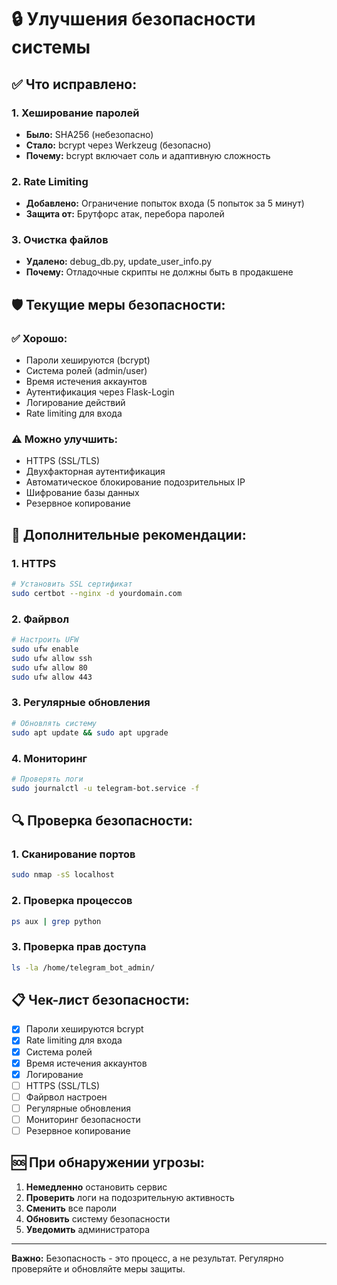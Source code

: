 # 🔒 Улучшения безопасности системы

## ✅ Что исправлено:

### 1. Хеширование паролей
- **Было:** SHA256 (небезопасно)
- **Стало:** bcrypt через Werkzeug (безопасно)
- **Почему:** bcrypt включает соль и адаптивную сложность

### 2. Rate Limiting
- **Добавлено:** Ограничение попыток входа (5 попыток за 5 минут)
- **Защита от:** Брутфорс атак, перебора паролей

### 3. Очистка файлов
- **Удалено:** debug_db.py, update_user_info.py
- **Почему:** Отладочные скрипты не должны быть в продакшене

## 🛡️ Текущие меры безопасности:

### ✅ Хорошо:
- Пароли хешируются (bcrypt)
- Система ролей (admin/user)
- Время истечения аккаунтов
- Аутентификация через Flask-Login
- Логирование действий
- Rate limiting для входа

### ⚠️ Можно улучшить:
- HTTPS (SSL/TLS)
- Двухфакторная аутентификация
- Автоматическое блокирование подозрительных IP
- Шифрование базы данных
- Резервное копирование

## 🚀 Дополнительные рекомендации:

### 1. HTTPS
```bash
# Установить SSL сертификат
sudo certbot --nginx -d yourdomain.com
```

### 2. Файрвол
```bash
# Настроить UFW
sudo ufw enable
sudo ufw allow ssh
sudo ufw allow 80
sudo ufw allow 443
```

### 3. Регулярные обновления
```bash
# Обновлять систему
sudo apt update && sudo apt upgrade
```

### 4. Мониторинг
```bash
# Проверять логи
sudo journalctl -u telegram-bot.service -f
```

## 🔍 Проверка безопасности:

### 1. Сканирование портов
```bash
sudo nmap -sS localhost
```

### 2. Проверка процессов
```bash
ps aux | grep python
```

### 3. Проверка прав доступа
```bash
ls -la /home/telegram_bot_admin/
```

## 📋 Чек-лист безопасности:

- [x] Пароли хешируются bcrypt
- [x] Rate limiting для входа
- [x] Система ролей
- [x] Время истечения аккаунтов
- [x] Логирование
- [ ] HTTPS (SSL/TLS)
- [ ] Файрвол настроен
- [ ] Регулярные обновления
- [ ] Мониторинг безопасности
- [ ] Резервное копирование

## 🆘 При обнаружении угрозы:

1. **Немедленно** остановить сервис
2. **Проверить** логи на подозрительную активность
3. **Сменить** все пароли
4. **Обновить** систему безопасности
5. **Уведомить** администратора

---

**Важно:** Безопасность - это процесс, а не результат. Регулярно проверяйте и обновляйте меры защиты.
